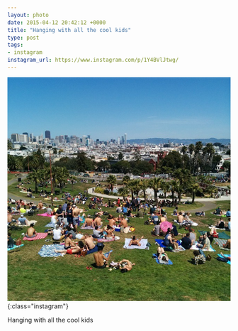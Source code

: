 ```yaml
---
layout: photo
date: 2015-04-12 20:42:12 +0000
title: "Hanging with all the cool kids"
type: post
tags:
- instagram
instagram_url: https://www.instagram.com/p/1Y4BVlJtwg/
---
```


![Instagram - 1Y4BVlJtwg](/img/1Y4BVlJtwg.jpg){:class="instagram"}

Hanging with all the cool kids
